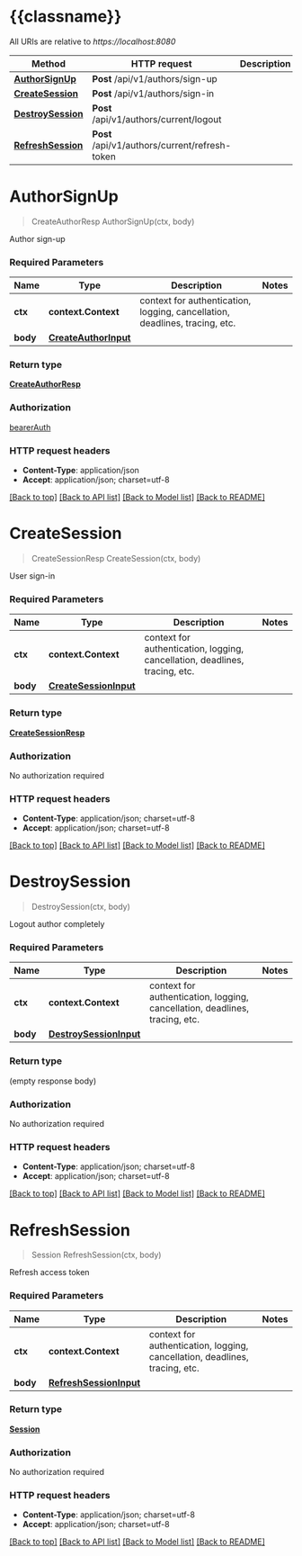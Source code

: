 # {{classname}}

All URIs are relative to *https://localhost:8080*

Method | HTTP request | Description
------------- | ------------- | -------------
[**AuthorSignUp**](SessionApi.md#AuthorSignUp) | **Post** /api/v1/authors/sign-up | 
[**CreateSession**](SessionApi.md#CreateSession) | **Post** /api/v1/authors/sign-in | 
[**DestroySession**](SessionApi.md#DestroySession) | **Post** /api/v1/authors/current/logout | 
[**RefreshSession**](SessionApi.md#RefreshSession) | **Post** /api/v1/authors/current/refresh-token | 

# **AuthorSignUp**
> CreateAuthorResp AuthorSignUp(ctx, body)


Author sign-up

### Required Parameters

Name | Type | Description  | Notes
------------- | ------------- | ------------- | -------------
 **ctx** | **context.Context** | context for authentication, logging, cancellation, deadlines, tracing, etc.
  **body** | [**CreateAuthorInput**](CreateAuthorInput.md)|  | 

### Return type

[**CreateAuthorResp**](CreateAuthorResp.md)

### Authorization

[bearerAuth](../README.md#bearerAuth)

### HTTP request headers

 - **Content-Type**: application/json
 - **Accept**: application/json; charset=utf-8

[[Back to top]](#) [[Back to API list]](../README.md#documentation-for-api-endpoints) [[Back to Model list]](../README.md#documentation-for-models) [[Back to README]](../README.md)

# **CreateSession**
> CreateSessionResp CreateSession(ctx, body)


User sign-in

### Required Parameters

Name | Type | Description  | Notes
------------- | ------------- | ------------- | -------------
 **ctx** | **context.Context** | context for authentication, logging, cancellation, deadlines, tracing, etc.
  **body** | [**CreateSessionInput**](CreateSessionInput.md)|  | 

### Return type

[**CreateSessionResp**](CreateSessionResp.md)

### Authorization

No authorization required

### HTTP request headers

 - **Content-Type**: application/json; charset=utf-8
 - **Accept**: application/json; charset=utf-8

[[Back to top]](#) [[Back to API list]](../README.md#documentation-for-api-endpoints) [[Back to Model list]](../README.md#documentation-for-models) [[Back to README]](../README.md)

# **DestroySession**
> DestroySession(ctx, body)


Logout author completely

### Required Parameters

Name | Type | Description  | Notes
------------- | ------------- | ------------- | -------------
 **ctx** | **context.Context** | context for authentication, logging, cancellation, deadlines, tracing, etc.
  **body** | [**DestroySessionInput**](DestroySessionInput.md)|  | 

### Return type

 (empty response body)

### Authorization

No authorization required

### HTTP request headers

 - **Content-Type**: application/json; charset=utf-8
 - **Accept**: application/json; charset=utf-8

[[Back to top]](#) [[Back to API list]](../README.md#documentation-for-api-endpoints) [[Back to Model list]](../README.md#documentation-for-models) [[Back to README]](../README.md)

# **RefreshSession**
> Session RefreshSession(ctx, body)


Refresh access token

### Required Parameters

Name | Type | Description  | Notes
------------- | ------------- | ------------- | -------------
 **ctx** | **context.Context** | context for authentication, logging, cancellation, deadlines, tracing, etc.
  **body** | [**RefreshSessionInput**](RefreshSessionInput.md)|  | 

### Return type

[**Session**](Session.md)

### Authorization

No authorization required

### HTTP request headers

 - **Content-Type**: application/json; charset=utf-8
 - **Accept**: application/json; charset=utf-8

[[Back to top]](#) [[Back to API list]](../README.md#documentation-for-api-endpoints) [[Back to Model list]](../README.md#documentation-for-models) [[Back to README]](../README.md)

